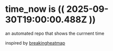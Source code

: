 # time_now is (( 2025-09-30T19:00:00.488Z ))

an automated repo that shows the currnent time

inspired by [breakingheatmap](https://github.com/breakingheatmap/breakingheatmap)